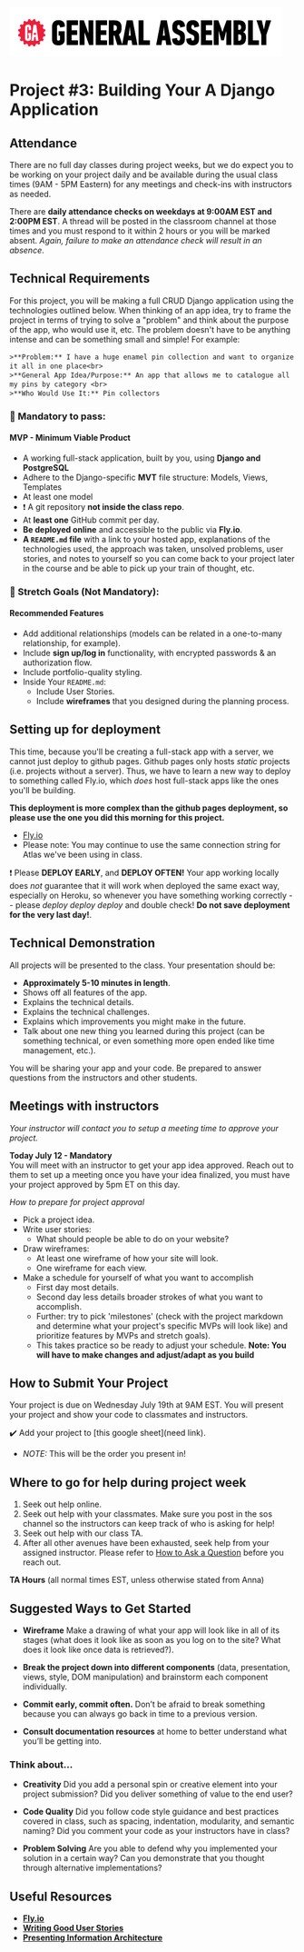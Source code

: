 ![](/ga_cog.png)

<!--- Edit for each cohort
    Format: What to edit (line #)

    Class times (20)
    Attendance check times (22)
    Link to related models notes (49)
    Today's date (87)
    Due date and time (106)
    Google Sheets link (108)


-->

# Project #3: Building Your A Django Application

## Attendance

There are no full day classes during project weeks, but we do expect you to be working on your project daily and be available during the usual class times (9AM - 5PM Eastern) for any meetings and check-ins with instructors as needed.

There are **daily attendance checks on weekdays at 9:00AM EST and 2:00PM EST**. A thread will be posted in the classroom channel at those times and you must respond to it within 2 hours or you will be marked absent. _Again, failure to make an attendance check will result in an absence_.

## Technical Requirements

For this project, you will be making a full CRUD Django application using the technologies outlined below. When thinking of an app idea, try to frame the project in terms of trying to solve a "problem" and think about the purpose of the app, who would use it, etc. The problem doesn't have to be anything intense and can be something small and simple! For example:

    >**Problem:** I have a huge enamel pin collection and want to organize it all in one place<br>
    >**General App Idea/Purpose:** An app that allows me to catalogue all my pins by category <br>
    >**Who Would Use It:** Pin collectors

### &#x1F534; Mandatory to pass:

#### MVP - Minimum Viable Product

* A working full-stack application, built by you, using **Django and PostgreSQL**
* Adhere to the Django-specific **MVT** file structure: Models, Views, Templates
* At least one model 
* :heavy_exclamation_mark: A git repository **not inside the class repo**.  
* At **least one** GitHub commit per day.
* **Be deployed online** and accessible to the public via **Fly.io**.
* **A ``README.md`` file** with a link to your hosted app, explanations of the technologies used, the approach was taken, unsolved problems, user stories, and notes to yourself so you can come back to your project later in the course and be able to pick up your train of thought, etc.


### &#x1F535; Stretch Goals (Not Mandatory):
#### Recommended Features

* Add additional relationships (models can be related in a one-to-many relationship, for example).
* Include **sign up/log in** functionality, with encrypted passwords & an authorization flow.
* Include portfolio-quality styling.
* Inside Your `README.md`:
    * Include User Stories.
    * Include **wireframes** that you designed during the planning process.

## Setting up for deployment

This time, because you'll be creating a full-stack app with a server, we cannot just deploy to github pages. Github pages only hosts _static_ projects (i.e. projects without a server). Thus, we have to learn a new way to deploy to something called Fly.io, which _does_ host full-stack apps like the ones you'll be building.

**This deployment is more complex than the github pages deployment, so please use the one you did this morning for this project.**

- [Fly.io](https://fly.io/docs/languages-and-frameworks/node/)
 - Please note: You may continue to use the same connection string for Atlas we've been using in class.

❗ Please **DEPLOY EARLY**, and **DEPLOY OFTEN!** Your app working locally does _not_ guarantee that it will work when deployed the same exact way, especially on Heroku, so whenever you have something working correctly -- please _deploy deploy deploy_ and double check! **Do not save deployment for the very last day!**.

## Technical Demonstration

All projects will be presented to the class. Your presentation should be:

* **Approximately 5-10 minutes in length**.
* Shows off all features of the app.
* Explains the technical details.
* Explains the technical challenges.
* Explains which improvements you might make in the future.
* Talk about one new thing you learned during this project (can be something technical, or even something more open ended like time management, etc.).

You will be sharing your app and your code. Be prepared to answer questions from the instructors and other students.

## Meetings with instructors
_Your instructor will contact you to setup a meeting time to approve your project._

**Today July 12 - Mandatory**<br>
You will meet with an instructor to get your app idea approved.  Reach out to them to set up a meeting once you have your idea finalized, you must have your project approved by 5pm ET on this day.

_How to prepare for project approval_

- Pick a project idea.
- Write user stories:
    -  What should people be able to do on your website?
- Draw wireframes:
    - At least one wireframe of how your site will look.
    - One wireframe for each view.
- Make a schedule for yourself of what you want to accomplish
    - First day most details.
    - Second day less details broader strokes of what you want to accomplish.
    - Further:  try to pick 'milestones' (check with the project markdown and determine what your project's specific MVPs will look like) and prioritize features by MVPs and stretch goals).
    - This takes practice so be ready to adjust your schedule.
    **Note: You will have to make changes and adjust/adapt as you build**

## How to Submit Your Project
Your project is due on Wednesday July 19th at 9AM EST. You will present your project and show your code to classmates and instructors.

:heavy_check_mark: Add your project to [this google sheet](need link).

  - _NOTE:_ This will be the order you present in!

## Where to go for help during project week

1. Seek out help online.
1. Seek out help with your classmates. Make sure you post in the sos channel so the instructors can keep track of who is asking for help!
1. Seek out help with our class TA.
1. After all other avenues have been exhausted, seek help from your assigned instructor. Please refer to [How to Ask a Question](https://git.generalassemb.ly/Software-Engineering-Immersive-Remote/SEIR-Calcifer/wiki/How-To-Ask-A-Question) before you reach out.

**TA Hours** (all normal times EST, unless otherwise stated from Anna) 

## Suggested Ways to Get Started

- **Wireframe** Make a drawing of what your app will look like in all of its stages (what does it look like as soon as you log on to the site? What does it look like once data is retrieved?).

- **Break the project down into different components** (data, presentation, views, style, DOM manipulation) and brainstorm each component individually.

- **Commit early, commit often.** Don’t be afraid to break something because you can always go back in time to a previous version.

- **Consult documentation resources** at home to better understand what you’ll be getting into.

### Think about...

- **Creativity**
    Did you add a personal spin or creative element into your project submission? Did you deliver something of value to the end user?

- **Code Quality**
    Did you follow code style guidance and best practices covered in class, such as spacing, indentation, modularity, and semantic naming? Did you comment your code as your instructors have in class?

- **Problem Solving**
    Are you able to defend why you implemented your solution in a certain way? Can you demonstrate that you thought through alternative implementations?


## Useful Resources

* **[Fly.io](https://fly.io/docs/languages-and-frameworks/node/)**
* **[Writing Good User Stories](https://www.mountaingoatsoftware.com/agile/user-stories)**
* **[Presenting Information Architecture](http://webstyleguide.com/wsg3/3-information-architecture/4-presenting-information.html)**

